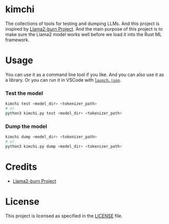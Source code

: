 # kimchi

The collections of tools for testing and dumping LLMs. And this project is inspired by [Llama2-burn Project](https://github.com/Gadersd/llama2-burn/tree/main). And the main purpose of this project is to make sure the Llama2 model works well before we load it into the Rust ML framework.


# Usage

You can use it as a command line tool if you like. And you can also use it as a library. Or you can run it in VSCode with [`launch.json`](.vscode/launch.json).



### Test the model

```bash
kimchi test <model_dir> <tokenizer_path>
# or
python3 kimchi.py test <model_dir> <tokenizer_path>
```

### Dump the model

```bash
kimchi dump <model_dir> <tokenizer_path>
# or
python3 kimchi.py dump <model_dir> <tokenizer_path>
```


# Credits
- [Llama2-burn Project](https://github.com/Gadersd/llama2-burn/tree/main)


# License
This project is licensed as specified in the [LICENSE](./LICENSE) file.